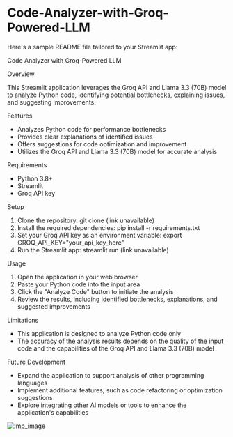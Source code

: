 # Code-Analyzer-with-Groq-Powered-LLM

Here's a sample README file tailored to your Streamlit app:

Code Analyzer with Groq-Powered LLM

Overview

This Streamlit application leverages the Groq API and Llama 3.3 (70B) model to analyze Python code, identifying potential bottlenecks, explaining issues, and suggesting improvements.

Features

- Analyzes Python code for performance bottlenecks
- Provides clear explanations of identified issues
- Offers suggestions for code optimization and improvement
- Utilizes the Groq API and Llama 3.3 (70B) model for accurate analysis

Requirements

- Python 3.8+
- Streamlit
- Groq API key

Setup

1. Clone the repository: git clone (link unavailable)
2. Install the required dependencies: pip install -r requirements.txt
3. Set your Groq API key as an environment variable: export GROQ_API_KEY="your_api_key_here"
4. Run the Streamlit app: streamlit run (link unavailable)

Usage

1. Open the application in your web browser
2. Paste your Python code into the input area
3. Click the "Analyze Code" button to initiate the analysis
4. Review the results, including identified bottlenecks, explanations, and suggested improvements

Limitations

- This application is designed to analyze Python code only
- The accuracy of the analysis results depends on the quality of the input code and the capabilities of the Groq API and Llama 3.3 (70B) model

Future Development

- Expand the application to support analysis of other programming languages
- Implement additional features, such as code refactoring or optimization suggestions
- Explore integrating other AI models or tools to enhance the application's capabilities

![imp_image](https://github.com/user-attachments/assets/4ff7d2fd-1be2-47b8-8662-3bedf0599266)

